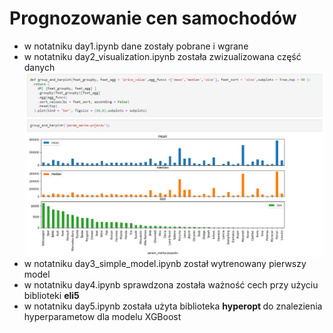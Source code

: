 # Prognozowanie cen samochodów
- w notatniku day1.ipynb dane zostały pobrane i wgrane
- w notatniku day2_visualization.ipynb została zwizualizowana część danych
![alt text](https://github.com//Goldas99/DW_Matrix_car/blob/main/images/Plots.png?raw=true)
- w notatniku day3_simple_model.ipynb został wytrenowany pierwszy model 
- w notatniku day4.ipynb sprawdzona została ważność cech przy użyciu biblioteki <b> eli5 </b>
- w notatniku day5.ipynb została użyta biblioteka <b> hyperopt </b> do znalezienia hyperparametow dla modelu XGBoost  
